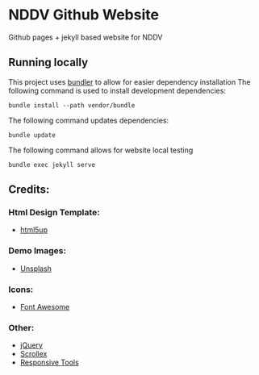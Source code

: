 # NDDV Github Website
Github pages + jekyll based website for NDDV

## Running locally
This project uses [bundler](https://bundler.io/) to allow for easier dependency installation
The following command is used to install development dependencies:
```
bundle install --path vendor/bundle
```
The following command updates dependencies:
```
bundle update
```
The following command allows for website local testing
```
bundle exec jekyll serve
```

## Credits:

### Html Design Template:
- [html5up](https://html5up.net/)

### Demo Images:
- [Unsplash](unsplash.com)

### Icons:
- [Font Awesome](fontawesome.io)

### Other:
- [jQuery](jquery.com)
- [Scrollex](github.com/ajlkn/jquery.scrollex)
- [Responsive Tools](github.com/ajlkn/responsive-tools)